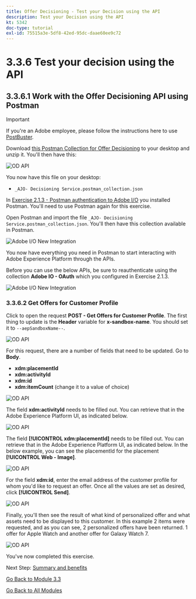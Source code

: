 ```yaml
---
title: Offer Decisioning - Test your Decision using the API
description: Test your Decision using the API
kt: 5342
doc-type: tutorial
exl-id: 75515a3e-5df8-42ed-95dc-daae60ee9c72
---
```

# 3.3.6 Test your decision using the API

## 3.3.6.1 Work with the Offer Decisioning API using Postman

>[!IMPORTANT]
>
>If you're an Adobe employee, please follow the instructions here to use [PostBuster](./../../../postbuster.md).

Download [this Postman Collection for Offer Decisioning](./../../../assets/postman/postman_offer-decisioning.zip) to your desktop and unzip it. You'll then have this:

![OD API](./images/unzip.png)

You now have this file on your desktop:

- `_AJO- Decisioning Service.postman_collection.json`

In [Exercise 2.1.3 - Postman authentication to Adobe I/O](./../../../modules/rtcdp-b2c/module2.1/ex3.md) you installed Postman. You'll need to use Postman again for this exercise.

Open Postman and import the file `_AJO- Decisioning Service.postman_collection.json`. You'll then have this collection available in Postman.

![Adobe I/O New Integration](./images/postmanui.png)

You now have everything you need in Postman to start interacting with Adobe Experience Platform through the APIs.

Before you can use the below APIs, be sure to reauthenticate using the collection **Adobe IO - OAuth** which you configured in Exercise 2.1.3.

![Adobe I/O New Integration](./images/postmanui1.png)


### 3.3.6.2 Get Offers for Customer Profile

Click to open the request **POST - Get Offers for Customer Profile**. The first thing to update is the **Header** variable for **x-sandbox-name**. You should set it to `--aepSandboxName--`.

![OD API](./images/api23.png)

For this request, there are a number of fields that need to be updated. Go to **Body**.

- **xdm:placementId**
- **xdm:activityId** 
- **xdm:id** 
- **xdm:itemCount** (change it to a value of choice)

![OD API](./images/api24.png)

The field **xdm:activityId** needs to be filled out. You can retrieve that in the Adobe Experience Platform UI, as indicated below.

![OD API](./images/activityid.png)

The field **[!UICONTROL xdm:placementId]** needs to be filled out. You can retrieve that in the Adobe Experience Platform UI, as indicated below. In the below example, you can see the placementId for the placement **[!UICONTROL Web - Image]**.

![OD API](./images/placementid.png)

For the field **xdm:id**, enter the email address of the customer profile for whom you'd like to request an offer. Once all the values are set as desired, click **[!UICONTROL Send]**.

![OD API](./images/api24a.png)

Finally, you'll then see the result of what kind of personalized offer and what assets need to be displayed to this customer. In this example 2 items were requested, and as you can see, 2 personalized offers have been returned. 1 offer for Apple Watch and another offer for Galaxy Watch 7.

![OD API](./images/api25.png)

You've now completed this exercise.

Next Step: [Summary and benefits](./summary.md)

[Go Back to Module 3.3](./offer-decisioning.md)

[Go Back to All Modules](./../../../overview.md)
